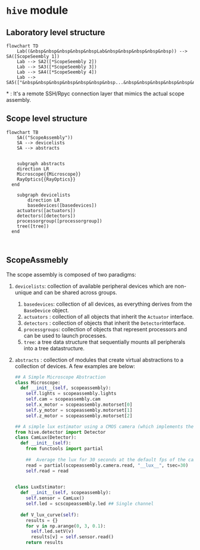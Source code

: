 # `hive` module



## Laboratory level structure

```mermaid
flowchart TD
	Lab((&nbsp&nbsp&nbsp&nbsp&nbspLab&nbsp&nbsp&nbsp&nbsp&nbsp)) --> SA([ScopeSeembly 1])
	Lab --> SA2([*ScopeSeembly 2])
	Lab --> SA3([*ScopeSeembly 3])
	Lab --> SA4([*ScopeSeembly 4])
	Lab --> SA5(["&nbsp&nbsp&nbsp&nbsp&nbsp&nbsp&nbsp...&nbsp&nbsp&nbsp&nbsp&nbsp&nbsp&nbsp&nbsp"])
```

$*$ : It's a remote SSH/Rpyc connection layer that mimics the actual scope assembly.

## Scope level structure



```mermaid
flowchart TB
	SA(("ScopeAssembly"))
	SA --> devicelists
	SA --> abstracts
	
	
	subgraph abstracts
  	direction LR
    Microscope{{Microscope}}
    RayOptics{{RayOptics}}
  end
	
	subgraph devicelists
		direction LR
		basedevices([basedevices])
    actuators([actuators])
    detectors([detectors])
    processorgroup([processorgroup])
    tree([tree])
  end
  
  
```



## ScopeAssmebly

The scope assembly is composed of two paradigms:

1. `devicelists`: collection of available peripheral devices which are non-unique and can be shared across groups.

	1. `basedevices`: collection of all devices, as everything derives from the `BaseDevice` object.
	2. `actuators` : collection of all objects that inherit the `Actuator` interface.
	3. `detectors` : collection of objects that inherit the `Detector`interface.
	4. `processgroups`: collection of objects that represent processors and can be used to launch processes.
	5. `tree`: a tree data structure that sequentially mounts all peripherals into a tree datastructure.

2. `abstracts` : collection of modules that create virtual abstractions to a collection of devices. A few examples are below:

	```python
	## A Simple Microscope Abstraction
	class Microscope:
	  def __init__(self, scopeassembly):
	    self.lights = scopeassembly.lights
	    self.cam = scopeassembly.cam
	    self.x_motor = scopeassembly.motorset[0]
	    self.y_motor = scopeassembly.motorset[1]
	    self.z_motor = scopeassembly.motorset[2]
	```

	```python
	## A simple lux estimator using a CMOS camera (which implements the __lux__ function)
	from hive.detector import Detector
	class CamLux(Detector):
	  def __init__(self):
	    from functools import partial
	    
	    ##	Average the lux for 30 seconds at the default fps of the camera
	    read = partial(scopeassembly.camera.read, "__lux__", tsec=30)
	    self.read = read
	    
	
	class LuxEstimator:
	  def __init__(self, scopeassembly):
	    self.sensor = CamLux()
	    self.led = scscopeassembly.led ## Single channel
	    
	  def V_lux_curve(self):
	    results = {}
	    for v in np.arange(0, 3, 0.1):
	      self.led.setV(v)
	      results[v] = self.sensor.read()
	    return results
	```

	

	